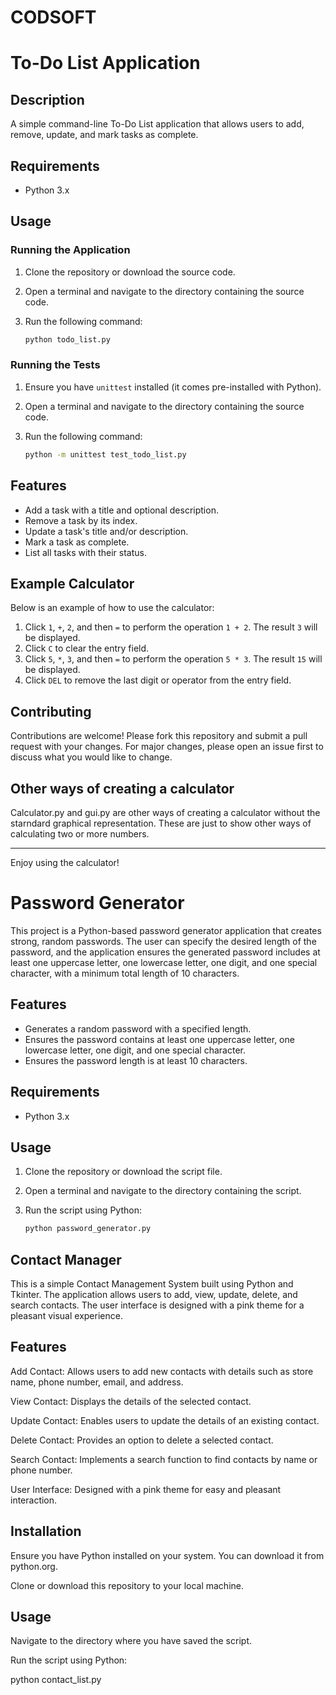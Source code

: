 # CODSOFT

# To-Do List Application

## Description

A simple command-line To-Do List application that allows users to add, remove, update, and mark tasks as complete.

## Requirements

- Python 3.x

## Usage

### Running the Application

1. Clone the repository or download the source code.
2. Open a terminal and navigate to the directory containing the source code.
3. Run the following command:

    ```sh
    python todo_list.py
    ```

### Running the Tests

1. Ensure you have `unittest` installed (it comes pre-installed with Python).
2. Open a terminal and navigate to the directory containing the source code.
3. Run the following command:

    ```sh
    python -m unittest test_todo_list.py
    ```

## Features

- Add a task with a title and optional description.
- Remove a task by its index.
- Update a task's title and/or description.
- Mark a task as complete.
- List all tasks with their status.

## Example Calculator

Below is an example of how to use the calculator:

1. Click `1`, `+`, `2`, and then `=` to perform the operation `1 + 2`. The result `3` will be displayed.
2. Click `C` to clear the entry field.
3. Click `5`, `*`, `3`, and then `=` to perform the operation `5 * 3`. The result `15` will be displayed.
4. Click `DEL` to remove the last digit or operator from the entry field.

## Contributing

Contributions are welcome! Please fork this repository and submit a pull request with your changes. For major changes, please open an issue first to discuss what you would like to change.

## Other ways of creating a calculator

Calculator.py and gui.py are other ways of creating a calculator without the starndard graphical representation.
These are just to show other ways of calculating two or more numbers. 

---

Enjoy using the calculator!
  

# Password Generator

This project is a Python-based password generator application that creates strong, random passwords. The user can specify the desired length of the password, and the application ensures the generated password includes at least one uppercase letter, one lowercase letter, one digit, and one special character, with a minimum total length of 10 characters.

## Features

- Generates a random password with a specified length.
- Ensures the password contains at least one uppercase letter, one lowercase letter, one digit, and one special character.
- Ensures the password length is at least 10 characters.

## Requirements

- Python 3.x

## Usage

1. Clone the repository or download the script file.

2. Open a terminal and navigate to the directory containing the script.

3. Run the script using Python:

   ```bash
   python password_generator.py

## Contact Manager

This is a simple Contact Management System built using Python and Tkinter. The application allows users to add, view, update, delete, and search contacts. The user interface is designed with a pink theme for a pleasant visual experience.

## Features

Add Contact: Allows users to add new contacts with details such as store name, phone number, email, and address.

View Contact: Displays the details of the selected contact.

Update Contact: Enables users to update the details of an existing contact.

Delete Contact: Provides an option to delete a selected contact.

Search Contact: Implements a search function to find contacts by name or phone number.

User Interface: Designed with a pink theme for easy and pleasant interaction.

## Installation

Ensure you have Python installed on your system. You can download it from python.org.

Clone or download this repository to your local machine.

## Usage

Navigate to the directory where you have saved the script.

Run the script using Python:

python contact_list.py

